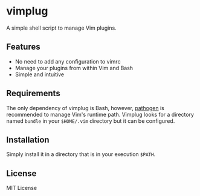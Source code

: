 # vimplug

A simple shell script to manage Vim plugins.

## Features
* No need to add any configuration to vimrc
* Manage your plugins from within Vim and Bash
* Simple and intuitive

## Requirements
The only dependency of vimplug is Bash, however, [pathogen] is recommended to
manage Vim's runtime path. Vimplug looks for a directory named `bundle` in your
`$HOME/.vim` directory but it can be configured.

## Installation
Simply install it in a directory that is in your execution `$PATH`.

## License
MIT License

[pathogen]:http://github.com/tpope/pathogen.vim
